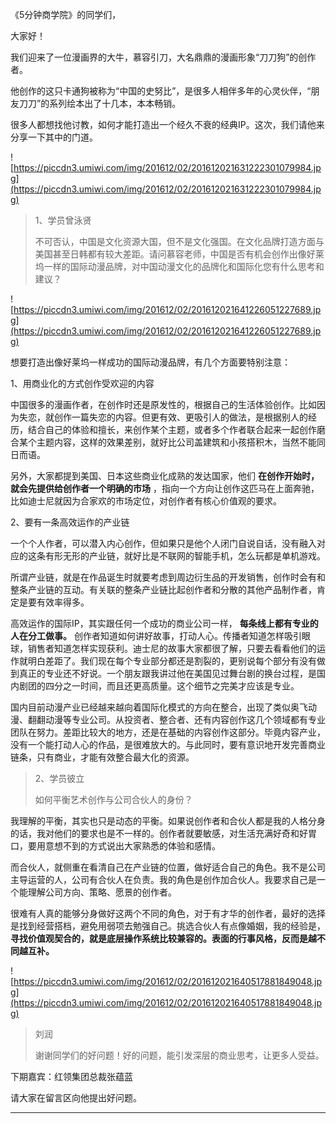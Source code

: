《5分钟商学院》的同学们，

大家好！

我们迎来了一位漫画界的大牛，慕容引刀，大名鼎鼎的漫画形象“刀刀狗”的创作者。

他创作的这只卡通狗被称为“中国的史努比”，是很多人相伴多年的心灵伙伴，“朋友刀刀”的系列绘本出了十几本，本本畅销。

很多人都想找他讨教，如何才能打造出一个经久不衰的经典IP。这次，我们请他来分享一下其中的门道。

![https://piccdn3.umiwi.com/img/201612/02/201612021631222301079984.jpg](https://piccdn3.umiwi.com/img/201612/02/201612021631222301079984.jpg)

> 1、学员曾泳贤
> 
> 不可否认，中国是文化资源大国，但不是文化强国。在文化品牌打造方面与美国甚至日韩都有较大差距。请问慕容老师，中国是否有机会创作出像好莱坞一样的国际动漫品牌，对中国动漫文化的品牌化和国际化您有什么思考和建议？

![https://piccdn3.umiwi.com/img/201612/02/201612021641226051227689.jpg](https://piccdn3.umiwi.com/img/201612/02/201612021641226051227689.jpg)

想要打造出像好莱坞一样成功的国际动漫品牌，有几个方面要特别注意：

1、用商业化的方式创作受欢迎的内容

中国很多的漫画作者，在创作时还是原发性的，根据自己的生活体验创作。比如因为失恋，就创作一篇失恋的内容。但更有效、更吸引人的做法，是根据别人的经历，结合自己的体验和擅长，来创作某个主题，或者多个作者联合起来一起创作磨合某个主题内容，这样的效果差别，就好比公司盖建筑和小孩搭积木，当然不能同日而语。

另外，大家都提到美国、日本这些商业化成熟的发达国家，他们 **在创作开始时，就会先提供给创作者一个明确的市场** ，指向一个方向让创作这匹马在上面奔驰，比如迪士尼就因为合家欢的市场定位，对创作者有核心价值观的要求。

2、要有一条高效运作的产业链

一个个人作者，可以潜入内心创作，但如果只是他个人闭门自说自话，没有融入对应的这条有形无形的产业链，就好比是不联网的智能手机，怎么玩都是单机游戏。

所谓产业链，就是在作品诞生时就要考虑到周边衍生品的开发销售，创作时会有和整条产业链的互动。有关联的整条产业链比起创作者和分散的其他产品制作者，肯定是要有效率得多。

高效运作的国际IP，其实跟任何一个成功的商业公司一样， **每条线上都有专业的人在分工做事。** 创作者知道如何讲好故事，打动人心。传播者知道怎样吸引眼球，销售者知道怎样实现获利。迪士尼的故事大家都很了解，只要去看看他们的运作就明白差距了。我们现在每个专业部分都还是割裂的，更别说每个部分有没有做到真正的专业还不好说。一个朋友跟我讲过他在美国见过舞台剧的换台过程，是国内剧团的四分之一时间，而且还更高质量。这个细节之完美才应该是专业。

国内目前动漫产业已经越来越向着国际化模式的方向在整合，出现了类似奥飞动漫、翻翻动漫等专业公司。从投资者、整合者、还有内容创作这几个领域都有专业团队在努力。差距比较大的地方，还是在基础的内容创作这部分。毕竟内容产业，没有一个能打动人心的作品，是很难放大的。与此同时，要有意识地开发完善商业链条，只有商业，才能有效整合最大化的资源。

> 2、学员彼立
> 
> 如何平衡艺术创作与公司合伙人的身份？

我理解的平衡，其实也只是动态的平衡。如果说创作者和合伙人都是我的人格分身的话，我对他们的要求也是不一样的。创作者就要敏感，对生活充满好奇和好胃口，要用意想不到的方式说出大家熟悉的体验和感情。

而合伙人，就侧重在看清自己在产业链的位置，做好适合自己的角色。我不是公司主导运营的人，公司有合伙人在负责。我的角色是创作加合伙人。我要求自己是一个能理解公司方向、策略、愿景的创作者。

很难有人真的能够分身做好这两个不同的角色，对于有才华的创作者，最好的选择是找到经营搭档，避免用弱项去勉强自己。挑选合伙人有点像婚姻，我的经验是， **寻找价值观契合的，就是底层操作系统比较兼容的。表面的行事风格，反而是越不同越互补。**

![https://piccdn3.umiwi.com/img/201612/02/201612021640517881849048.jpg](https://piccdn3.umiwi.com/img/201612/02/201612021640517881849048.jpg)

> 刘润
> 
> 谢谢同学们的好问题！好的问题，能引发深层的商业思考，让更多人受益。

下期嘉宾：红领集团总裁张蕴蓝

请大家在留言区向他提出好问题。

---
